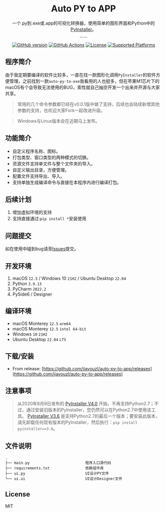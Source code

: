 <h1 align="center">Auto PY to APP</h1>
<p align="center">一个.py到.exe或.app的可视化转换器，使用简单的图形界面和Python中的<a href="https://www.pyinstaller.org/">PyInstaller</a>。</p>

<p align="center">
<img src="https://myimages.25531.com/20220728/iShot_2022-07-28_20.48.17.png" style="zoom:20%;"  alt="Empty interface" />
</p>

<p align="center">
    <a href="https://github.com/jiayouzl/auto-py-to-app/releases"><img src="https://img.shields.io/github/release/jiayouzl/auto-py-to-app/all.svg" alt="GitHub version"></a>
    <a href="https://github.com/jiayouzl/auto-py-to-app/actions"><img src="https://img.shields.io/endpoint.svg?url=https://actions-badge.atrox.dev/atrox/sync-dotenv/badge" alt="GitHub Actions"></a>
    <a href="https://github.com/jiayouzl/auto-py-to-app/blob/master/LICENSE"><img src="https://img.shields.io/github/license/jiayouzl/auto-py-to-app.svg" alt="License"></a>
    <a href="https://pyinstaller.readthedocs.io/en/stable/requirements.html"><img src="https://img.shields.io/badge/platform-Windows%20%7C%20macOS%20%7C%20Linux-lightgrey" alt="Supported Platforms"></a>
</p>

## 程序简介

由于我定期要编译的软件比较多，一直在找一款图形化调用`PyInstaller`的软件方便管理，之前找到一款`auto-py-to-exe`我看用的人也挺多，但在苹果M1芯片下的macOS有个会导致无法使用的BUG，索性就自己抽空开发一个出来并开源与大家共享。

> 常用的几个命令参数都已经在v0.0.1版中做了支持，后续也会陆续新增其他参数的支持，也欢迎大家Fork一起改进升级。

> Windows与Linux版本会在近期马上发布。

## 功能简介
- 自定义程序名称、图标。
- 打包类型、窗口类型的两种模式的切换。
- 资源文件支持单文件与整个文件夹的导入。
- 自定义输出目录，方便管理。
- 配置文件支持导出、导入。
- 支持单独生成编译命令与直接在本程序内进行编译打包。

## 后续计划

1. 增加虚拟环境的支持
2. 支持直接通过:`pip install *`安装使用

## 问题提交

如在使用中碰到bug请至[Issues](https://github.com/jiayouzl/auto-py-to-app/issues)提交。

## 开发环境

1. macOS `12.5` / Windows 10 `21H2` / Ubuntu Desktop `22.04`
2. Python `3.9.13`
3. PyCharm `2022.2`
4. PySide6 / Designer

## 编译环境
* macOS Monterey `12.5` `arm64`
* macOS Monterey `12.5` `intel 64-bit`
* Windows `10` `21H2`
* Ubuntu Desktop `22.04` `LTS`

## 下载/安装

- From release: [https://github.com/jiayouzl/auto-py-to-app/releases](https://github.com/jiayouzl/auto-py-to-app/releases)

## 注意事项
> 从2020年8月9日发布的 [PyInstaller V4.0](https://github.com/pyinstaller/pyinstaller/releases/tag/v4.0) 开始，不再支持Python2.7；不过，通过安装旧版本的PyInstaller，您仍然可以在Python2.7中使用该工具。
[PyInstaller V3.6](https://github.com/pyinstaller/pyinstaller/releases/tag/v3.6) 是支持Python2.7的最后一个版本；要安装此版本，请先卸载任何现有版本的PyInstaller，然后执行：`pip install pyinstaller==3.6`。

## 文件说明
```
.
├── main.py                         程序入口源代码
├── requirements.txt                依赖组件库
├── ui.py                           UI设计PY文件
└── ui.ui                           UI设计Designer文件
```

## License

MIT
